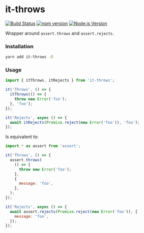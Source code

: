 # it-throws

[![Build Status](https://github.com/mgenware/it-throws/workflows/Build/badge.svg)](https://github.com/mgenware/it-throws/actions)
[![npm version](https://img.shields.io/npm/v/it-throws.svg?style=flat-square)](https://npmjs.com/package/it-throws)
[![Node.js Version](http://img.shields.io/node/v/it-throws.svg?style=flat-square)](https://nodejs.org/en/)

Wrapper around `assert.throws` and `assert.rejects`.

### Installation

```sh
yarn add it-throws -D
```

### Usage

```js
import { itThrows, itRejects } from 'it-throws';

it('Throws', () => {
  itThrows(() => {
    throw new Error('foo');
  }, 'foo');
});

it('Rejects', async () => {
  await itRejects(Promise.reject(new Error('foo')), 'foo');
});
```

Is equivalent to:

```js
import * as assert from 'assert';

it('Throws', () => {
  assert.throws(
    () => {
      throw new Error('foo');
    },
    {
      message: 'foo',
    },
  );
});

it('Rejects', async () => {
  await assert.rejects(Promise.reject(new Error('foo')), {
    message: 'foo',
  });
});
```
